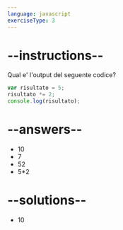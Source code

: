 ```yaml
---
language: javascript
exerciseType: 3
---
```


# --instructions--

Qual e' l'output del seguente codice?
```javascript
var risultato = 5;
risultato *= 2;
console.log(risultato);
```

# --answers--

- 10
- 7
- 52
- 5*2

# --solutions--

- 10
